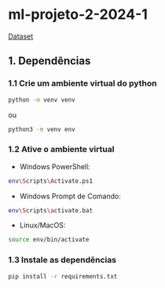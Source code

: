 # ml-projeto-2-2024-1

[Dataset](https://www.kaggle.com/datasets/mysarahmadbhat/stock-prices)

## 1. Dependências
### 1.1 Crie um ambiente virtual do python
```bash
python -m venv venv
```
ou
```bash
python3 -m venv env
```

### 1.2 Ative o ambiente virtual
- Windows PowerShell:
```bash
env\Scripts\Activate.ps1
```

- Windows Prompt de Comando:
```bash
env\Scripts\activate.bat
```

- Linux/MacOS:
```bash
source env/bin/activate
```

### 1.3 Instale as dependências
```bash
pip install -r requirements.txt
```
